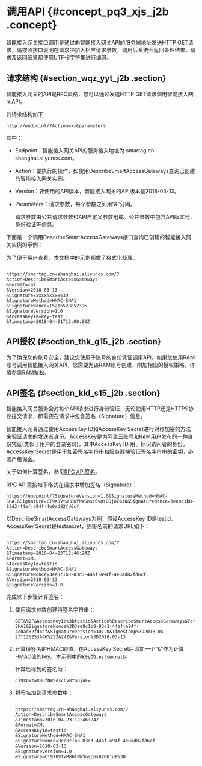 # 调用API {#concept_pq3_xjs_j2b .concept}

智能接入网关接口调用是通过向智能接入网关API的服务端地址发送HTTP GET请求，请按照接口说明在请求中加入相应请求参数，调用后系统会返回处理结果。请求及返回结果都使用UTF-8字符集进行编码。

## 请求结构 {#section_wqz_yyt_j2b .section}

智能接入网关的API是RPC风格，您可以通过发送HTTP GET请求调用智能接入网关API。

其请求结构如下：

```
http://endpoint/?Action=xx&parameters
```

其中：

-   Endpoint：智能接入网关API的服务接入地址为 smartag.cn-shanghai.aliyuncs.com。
-   Action：要执行的操作，如使用DescribeSmartAccessGateways查询已创建的智能接入网关实例。
-   Version：要使用的API版本，智能接入网关的API版本是2018-03-13。
-   Parameters：请求参数，每个参数之间用“&”分隔。

    请求参数由公共请求参数和API自定义参数组成。公共参数中包含API版本号、身份验证等信息。


下面是一个调用DescribeSmartAccessGateways接口查询已创建的智能接入网关实例的示例：

为了便于用户查看，本文档中的示例都做了格式化处理。

```

https://smartag.cn-shanghai.aliyuncs.com/?Action=DescribeSmartAccessGateways
&Format=xml
&Version=2018-03-13
&Signature=xxxx%xxxx%3D
&SignatureMethod=HMAC-SHA1
&SignatureNonce=15215528852396
&SignatureVersion=1.0
&AccessKeyId=key-test
&Timestamp=2018-04-01T12:00:00Z
```

## API授权 {#section_thk_g15_j2b .section}

为了确保您的账号安全，建议您使用子账号的身份凭证调用API。如果您使用RAM账号调用智能接入网关API，您需要为该RAM账号创建、附加相应的授权策略。详情参见[RAM鉴权](intl.zh-CN/API参考/RAM鉴权.md#)。

## API签名 {#section_kld_s15_j2b .section}

智能接入网关服务会对每个API请求进行身份验证，无论使用HTTP还是HTTPS协议提交请求，都需要在请求中包含签名（Signature）信息。

智能接入网关通过使用AccessKey ID和AccessKey Secret进行对称加密的方法来验证请求的发送者身份。AccessKey是为阿里云账号和RAM用户发布的一种身份凭证\(类似于用户的登录密码\)，其中AccessKey ID 用于标识访问者的身份，AccessKey Secret是用于加密签名字符串和服务器端验证签名字符串的密钥，必须严格保密。

关于如何计算签名，参见[RPC API签名](https://www.alibabacloud.com/help/doc-detail/66384.htm)。

RPC API需按如下格式在请求中增加签名（Signature）：

```
https://endpoint/?SignatureVersion=1.0&SignatureMethod=HMAC-SHA1&Signature=CT9X0VtwR86fNWSnsc6v8YGOjuE%3D&SignatureNonce=3ee8c1b8-83d3-44af-a94f-4e0ad82fd6cf
```

以DescribeSmartAccessGateways为例，假设AccessKey ID是testid， AccessKey Secret是testsecret，则签名前的请求URL如下：

```

https://smartag.cn-shanghai.aliyuncs.com/?Action=DescribeSmartAccessGateways
&Timestamp=2016-04-23T12:46:24Z
&Format=XML
&AccessKeyId=testid
&SignatureMethod=HMAC-SHA1
&SignatureNonce=3ee8c1b8-83d3-44af-a94f-4e0ad82fd6cf
&Version=2018-03-13
&SignatureVersion=1.0
```

完成以下步骤计算签名：

1.  使用请求参数创建待签名字符串：

    ```
    GET&%2F&AccessKeyId%3Dtestid&Action%DescribeSmartAccessGateways&Format%3DXML&SignatureMethod%3DHMAC-SHA1&SignatureNonce%3D3ee8c1b8-83d3-44af-a94f-4e0ad82fd6cf&SignatureVersion%3D1.0&Timestamp%3D2018-04-23T12%253A46%253A24Z&Version%3D2018-03-13
    ```

2.  计算待签名的HMAC的值，在AccessKey Secret后添加一个“&”作为计算HMAC值的key。本示例中的key为`testsecret&`。

    计算后得到的签名为：

    ```
    CT9X0VtwR86fNWSnsc6v8YGOjuE=
    ```

3.  将签名加到请求参数中：

    ```
    
    https://smartag.cn-shanghai.aliyuncs.com/?Action=DescribeSmartAccessGateways
    &Timestamp=2016-04-23T12:46:24Z
    &Format=XML
    &AccessKeyId=testid
    &SignatureMethod=HMAC-SHA1
    &SignatureNonce=3ee8c1b8-83d3-44af-a94f-4e0ad82fd6cf
    &Version=2018-03-13
    &SignatureVersion=1.0
    &Signature=CT9X0VtwR86fNWSnsc6v8YGOjuE%3D
    ```


